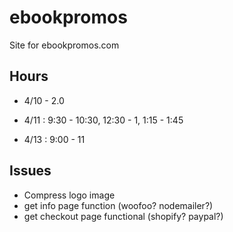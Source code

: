 # ebookpromos

Site for ebookpromos.com

## Hours

- 4/10 - 2.0

- 4/11 : 9:30 - 10:30, 12:30 - 1, 1:15 - 1:45
- 4/13 : 9:00 - 11

## Issues

- Compress logo image
- get info page function (woofoo? nodemailer?)
- get checkout page functional (shopify? paypal?)
